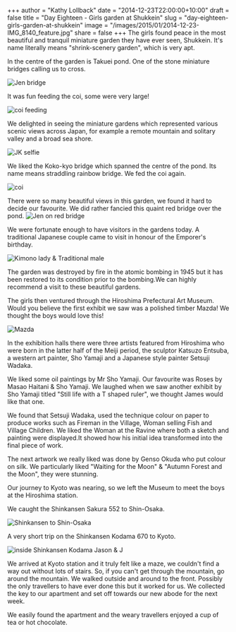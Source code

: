 +++
author = "Kathy Lollback"
date = "2014-12-23T22:00:00+10:00"
draft = false
title = "Day Eighteen - Girls garden at Shukkein"
slug = "day-eighteen-girls-garden-at-shukkein"
image = "/images/2015/01/2014-12-23-IMG_8140_feature.jpg"
share = false
+++
The girls found peace in the most beautiful and tranquil miniature garden they have ever seen, Shukkein.  It's name literally means "shrink-scenery garden", which is very apt. 

In the centre of the garden is Takuei pond.  One of the stone miniature bridges calling us to cross.

![Jen bridge](/images/2015/01/2014-12-23-IMG_8143.jpg)

It was fun feeding the coi, some were very large!

![coi feeding](/images/2015/01/2014-12-23-IMG_8127.jpg)

We delighted in seeing the miniature gardens which represented various scenic views across Japan, for example a remote mountain and solitary valley and a broad sea shore.

![JK selfie](/images/2015/01/2014-12-23-IMG_8141.jpg)

We liked the Koko-kyo bridge which spanned the centre of the pond. Its name means straddling rainbow bridge. We fed the coi again.

![coi](/images/2015/01/2014-12-23-IMG_8156-1.jpg)

There were so many beautiful views in this garden, we found it hard to decide our favourite. We did rather fancied this quaint red bridge over the pond.
![Jen on red bridge](/images/2015/01/2014-12-23-IMG_8157.jpg)

We were fortunate enough to have visitors in the gardens today. A traditional Japanese couple came to visit in honour of the Emporer's birthday.

![Kimono lady & Traditional male](/images/2015/01/2014-12-23-IMG_8163.jpg)

The garden was destroyed by fire in the atomic bombing in 1945 but it has been restored to its condition prior to the bombing.We can highly recommend a visit to these beautiful gardens.

The girls then ventured through the Hiroshima Prefectural Art Museum.  Would you believe the first exhibit we saw was a polished timber Mazda! We thought the boys would love this!

![Mazda](/images/2015/01/2014-12-23-IMG_8167.jpg)

In the exhibition halls there were three artists featured from Hiroshima who were born in the latter half of the Meiji period, the sculptor Katsuzo Entsuba, a western art painter, Sho Yamaji and a Japanese style painter Setsuji Wadaka.

 We liked some oil paintings by Mr Sho Yamaji. Our favourite was Roses by Masao Haitani & Sho Yamaji. We laughed when we saw another exhibit by Sho Yamaji titled "Still life with a T shaped ruler", we thought James would like that one.

We found that Setsuji Wadaka,  used the technique colour on paper to produce works such as Fireman in the Village, Woman selling Fish and Village Children. We liked the Woman at the Ravine where both a sketch and painting were displayed.It showed how his initial idea transformed into the final piece of work.

The next artwork we really liked was done by Genso Okuda who put colour on silk. We particularly liked "Waiting for the Moon" & "Autumn Forest and the Moon", they were stunning. 



Our journey to Kyoto was nearing, so we left the Museum to meet the boys at the Hiroshima station.

We caught the Shinkansen Sakura 552 to Shin-Osaka.

![Shinkansen to Shin-Osaka](/images/2015/01/2014-12-23-IMG_8202.jpg)

A very short trip on the Shinkansen Kodama 670 to Kyoto.

![inside Shinkansen Kodama Jason & J](/images/2015/01/2014-12-23-IMG_8206.jpg)

We arrived at Kyoto station and it truly felt like a maze, we couldn't find a way out without lots of stairs. So, if you can't get through the mountain, go around the mountain. We walked outside and around to the front. Possibly the only travellers to have ever done this but it worked for us. We collected the key to our apartment and set off towards our new abode for the next week.

We easily found the apartment and the weary travellers enjoyed a cup of tea or hot chocolate. 
